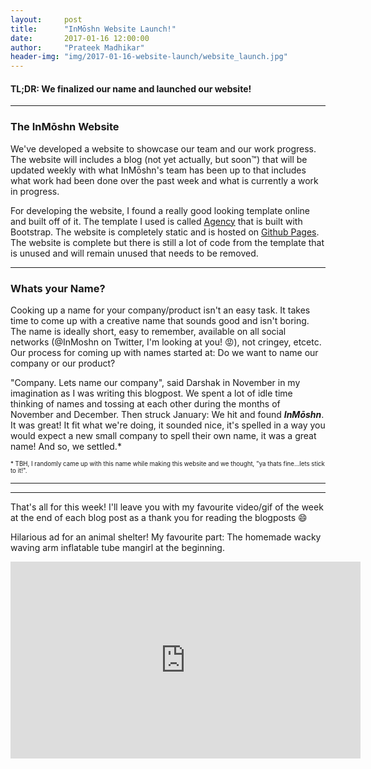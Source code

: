 ```yaml
---
layout:     post
title:      "InMōshn Website Launch!"
date:       2017-01-16 12:00:00
author:     "Prateek Madhikar"
header-img: "img/2017-01-16-website-launch/website_launch.jpg"
---
```


<h4>TL;DR: We finalized our name and launched our website!</h4>

---

<h3>The InMōshn Website</h3>
<p>We've developed a website to showcase our team and our work progress. The website will includes a blog (not yet actually, but soon™) that will be updated weekly with what InMōshn's team has been up to that includes what work had been done over the past week and what is currently a work in progress.</p>

<p>For developing the website, I found a really good looking template online and built off of it. The template I used is called <a href="https://startbootstrap.com/template-overviews/agency/">Agency</a> that is built with Bootstrap. The website is completely static and is hosted on <a href="https://pages.github.com/">Github Pages</a>. The website is complete but there is still a lot of code from the template that is unused and will remain unused that needs to be removed.</p>

---

<h3>Whats your Name?</h3>
<p>Cooking up a name for your company/product isn't an easy task. It takes time to come up with a creative name that sounds good and isn't boring. The name is ideally short, easy to remember, available on all social networks (@InMoshn on Twitter, I'm looking at you! 😡), not cringey, etcetc. Our process for coming up with names started at: Do we want to name our company or our product?</p>

<p>"Company. Lets name our company", said Darshak in November in my imagination as I was writing this blogpost. We spent a lot of idle time thinking of names and tossing at each other during the months of November and December. Then struck January: We hit and found <b><i>InMōshn</i></b>. It was great! It fit what we're doing, it sounded nice, it's spelled in a way you would expect a new small company to spell their own name, it was a great name! And so, we settled.*</p>

<sub><sup>* TBH, I randomly came up with this name while making this website and we thought, "ya thats fine...lets stick to it!".</sup></sub>

---
---

<p>That's all for this week! I'll leave you with my favourite video/gif of the week at the end of each blog post as a thank you for reading the blogposts 😄</p>

<p>Hilarious ad for an animal shelter! My favourite part: The homemade wacky waving arm inflatable tube mangirl at the beginning.</p>
<iframe width="560" height="315" src="https://www.youtube.com/embed/-F_8qaQ3DD0" frameborder="0" allowfullscreen></iframe>